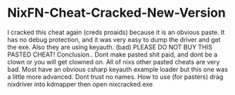# NixFN-Cheat-Cracked-New-Version
I cracked this cheat again (creds proaids) because it is an obvious paste. It has no debug protection, and it was very easy to dump the driver and get the exe. Also they are using keyauth. (bad) PLEASE DO NOT BUY THIS PASTED CHEAT! Conclusion.. Dont make pasted shit paid, and dont be a clown or you will get clowned on. All of nixs other pasted cheats are very bad. Most have an obvious csharp keyauth example loader but this one was a little more advanced. Dont trust no names. How to use (for pasters) drag nixdriver into kdmapper then open nixcracked.exe
